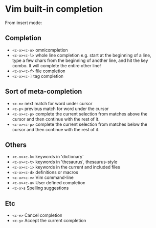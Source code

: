 # Vim built-in completion

From insert mode:

## Completion

* `<c-x><c-o>` omnicompletion
* `<c-x><c-l>` whole line completion e.g. start at the beginning of a line, type a few chars from the beginning of another line, and hit the key combo. It will complete the entire other line!
* `<c-x><c-f>` file completion
* `<c-x><c-]` tag completion

## Sort of meta-completion

* `<c-n>` next match for word under cursor
* `<c-p>` previous match for word under the cursor
* `<c-x><c-p>` complete the current selection from matches above the cursor and then continue with the rest of it.
* `<c-x><c-p>` complete the current selection from matches below the cursor and then continue with the rest of it.

## Others

* `<c-x><c-k>` keywords in 'dictionary'
* `<c-x><c-t>` keywords in 'thesaurus', thesaurus-style
* `<c-x><c-i>` keywords in the current and included files
* `<c-x><c-d>` definitions or macros
* `<c-x><c-v>` Vim command-line
* `<c-x><c-u>` User defined completion
* `<c-x>s` Spelling suggestions

## Etc

* `<c-e>` Cancel completion
* `<c-y>` Accept the current completion
